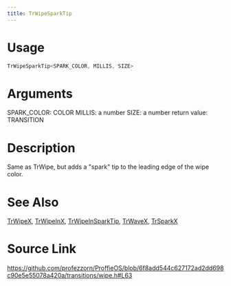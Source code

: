 ```yaml
---
title: TrWipeSparkTip
---
```


# Usage
```cpp
TrWipeSparkTip<SPARK_COLOR, MILLIS, SIZE>
```

# Arguments
SPARK_COLOR: COLOR
MILLIS: a number
SIZE: a number
return value: TRANSITION

# Description
Same as TrWipe, but adds a "spark" tip to the
leading edge of the wipe color.

# See Also
[TrWipeX](/config/transitions/TrWipeX.html), [TrWipeInX](/config/transitions/TrWipeInX.html), [TrWipeInSparkTip](/config/transitions/TrWipeInSparkTip.html), [TrWaveX](/config/transitions/TrWaveX.html), [TrSparkX](/config/transitions/TrSparkX.html)

# Source Link
https://github.com/profezzorn/ProffieOS/blob/6f8add544c627172ad2dd698c90e5e55078a420a/transitions/wipe.h#L63
